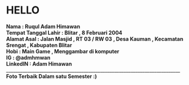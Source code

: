# HELLO
**Nama : Ruqul Adam Himawan**<br>
**Tempat Tanggal Lahir : Blitar , 8 Februari 2004**<br>
**Alamat Asal : Jalan Masjid , RT 03 / RW 03 , Desa Kauman , Kecamatan Srengat , Kabupaten Blitar**<br>
**Hobi : Main Game , Menggambar di komputer**<br>
**IG : @admhmwan**<br>
**LinkedIN : Adam Himawan**<br>
__________________________________________________________________________ <br>
**Foto Terbaik Dalam satu Semester :)**


